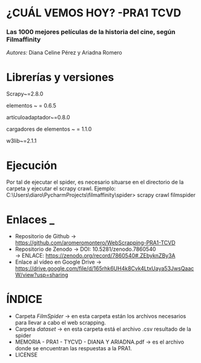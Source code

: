 #  ¿CUÁL VEMOS HOY? -PRA1 TCVD
###  Las 1000 mejores películas de la historia del cine, según Filmaffinity
*Autores:* Diana Celine Pérez y Ariadna Romero



#  Librerías y versiones
Scrapy~=2.8.0

elementos ~ = 0.6.5

artículoadaptador~=0.8.0

cargadores de elementos ~ = 1.1.0

w3lib~=2.1.1


#  Ejecución
Por tal de ejecutar el spider, es necesario situarse en el directorio de la carpeta y ejecutar el scrapy crawl.
Ejemplo: C:\Users\diaro\PycharmProjects\filmaffinity\spider> scrapy crawl filmspider



# Enlaces  _
- Repositorio de Github -> https://github.com/aromeromontero/WebScrapping-PRA1-TCVD
- Repositorio de Zenodo -> DOI: 10.5281/zenodo.7860540   
                                                   -> ENLACE: https://zenodo.org/record/7860540#.ZEbyknZBy3A    
- Enlace al vídeo en Google Drive -> https://drive.google.com/file/d/165rhk6UH4k8Cvk4LtxUaya53JwsQaacW/view?usp=sharing



# ÍNDICE
  - Carpeta *FilmSpider* -> en esta carpeta están los archivos necesarios para llevar a cabo el web scrapping.
  - Carpeta *dataset* -> en esta carpeta está el archivo .csv resultado de la spider
  - MEMORIA - PRA1 - TYCVD - DIANA Y ARIADNA.pdf -> es el archivo donde se encuentran las respuestas a la PRA1.
  - LICENSE
